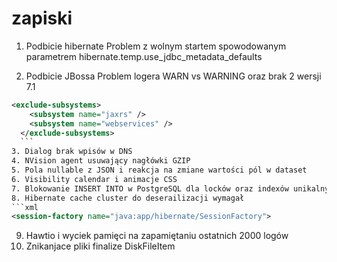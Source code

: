 # zapiski

1. Podbicie hibernate
  Problem z wolnym startem spowodowanym parametrem hibernate.temp.use_jdbc_metadata_defaults
  
2. Podbicie JBossa
  Problem logera WARN vs WARNING oraz brak 2 wersji 7.1 
  ```xml
  <exclude-subsystems>
      <subsystem name="jaxrs" />
      <subsystem name="webservices" />
    </exclude-subsystems>
    ```
3. Dialog brak wpisów w DNS
4. NVision agent usuwający nagłówki GZIP
5. Pola nullable z JSON i reakcja na zmiane wartości pól w dataset
6. Visibility calendar i animacje CSS
7. Blokowanie INSERT INTO w PostgreSQL dla locków oraz indexów unikalnych
8. Hibernate cache cluster do deserailizacji wymagał  
```xml
<session-factory name="java:app/hibernate/SessionFactory"> 
```
9. Hawtio i wyciek pamięci na zapamiętaniu ostatnich 2000 logów
10. Znikanjace pliki finalize DiskFileItem
